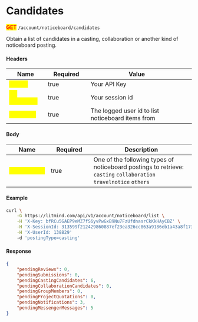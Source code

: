 # Candidates

<mark style="color:red;">**GET**</mark> `/account/noticeboard/candidates`

Obtain a list of candidates in a casting, collaboration or another kind of noticeboard posting.

#### Headers

<table><thead><tr><th>Name</th><th width="100" data-type="checkbox">Required</th><th>Value</th><th data-hidden></th></tr></thead><tbody><tr><td><mark style="color:yellow;"><strong>X-Key</strong></mark></td><td>true</td><td>Your API Key</td><td></td></tr><tr><td><mark style="color:yellow;"><strong>X-SessionId</strong></mark></td><td>true</td><td>Your session id</td><td></td></tr><tr><td><mark style="color:yellow;"><strong>X-UserId</strong></mark></td><td>true</td><td>The logged user id to list noticeboard items from</td><td></td></tr></tbody></table>

#### Body

<table><thead><tr><th>Name</th><th width="100" data-type="checkbox">Required</th><th>Description</th></tr></thead><tbody><tr><td><mark style="color:yellow;"><strong>postingType</strong></mark></td><td>true</td><td>One of the following types of noticeboard postings to retrieve: <code>casting</code> <code>collaboration</code> <code>travelnotice</code> <code>others</code></td></tr></tbody></table>

#### Example

```bash
curl \
    -G https://litmind.com/api/v1/account/noticeboard/list \
    -H 'X-Key: bfRCu5GAEP9eMZ7fS6yvPwGxB9Nu7FzUfdnasrCkKkHAyCBZ' \
    -H 'X-SessionId: 313599f212429860887ef23ea326cc863a9186eb1a43a8f1739a1815ebe2a588' \
    -H 'X-UserId: 138829'
    -d 'postingType=casting'
```

#### Response

```json
{
    "pendingReviews": 0,
    "pendingSubmissions": 0,
    "pendingCastingCandidates": 6,
    "pendingCollaborationCandidates": 0,
    "pendingGroupMembers": 0,
    "pendingProjectQuotations": 0,
    "pendingNotifications": 3,
    "pendingMessengerMessages": 5
}
```

